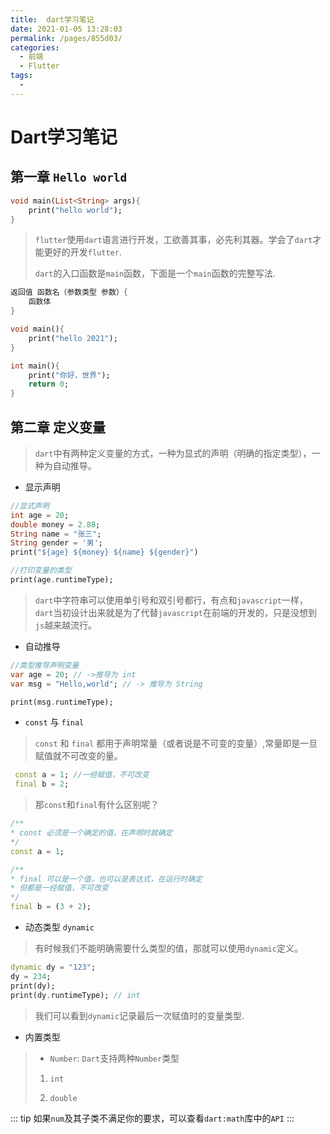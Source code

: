 ```yaml
---
title:  dart学习笔记
date: 2021-01-05 13:28:03
permalink: /pages/855d03/
categories:
  - 前端
  - Flutter
tags:
  - 
---
```

# Dart学习笔记

## 第一章 `Hello world`

```dart
void main(List<String> args){
    print("hello world");
}
```
> `flutter`使用`dart`语言进行开发，工欲善其事，必先利其器。学会了`dart`才能更好的开发`flutter`.
>
> `dart`的入口函数是`main`函数，下面是一个`main`函数的完整写法.

```dart
返回值 函数名（参数类型 参数）{
    函数体
}

void main(){
    print("hello 2021");
}

int main(){
    print("你好，世界");
    return 0;
}
```

## 第二章 定义变量

> `dart`中有两种定义变量的方式，一种为显式的声明（明确的指定类型），一种为自动推导。

- 显示声明

```dart
//显式声明
int age = 20;
double money = 2.88;
String name = "张三";
String gender = '男';
print("${age} ${money} ${name} ${gender}")

//打印变量的类型
print(age.runtimeType);
```
> `dart`中字符串可以使用单引号和双引号都行，有点和`javascript`一样，`dart`当初设计出来就是为了代替`javascript`在前端的开发的，只是没想到`js`越来越流行。

- 自动推导

```dart
//类型推导声明变量
var age = 20; // ->推导为 int
var msg = "Hello,world"; // -> 推导为 String

print(msg.runtimeType);

```

- `const` 与 `final`
> `const` 和 `final` 都用于声明常量（或者说是不可变的变量）,常量即是一旦赋值就不可改变的量。
```dart
 const a = 1; //一经赋值，不可改变
 final b = 2;
```
> 那`const`和`final`有什么区别呢？
```dart
/**
* const 必须是一个确定的值，在声明时就确定
*/
const a = 1;

/**
* final 可以是一个值，也可以是表达式，在运行时确定
* 但都是一经赋值，不可改变
*/
final b = (3 + 2);
```

- 动态类型 `dynamic`

> 有时候我们不能明确需要什么类型的值，那就可以使用`dynamic`定义。
```dart
dynamic dy = "123";
dy = 234;
print(dy);
print(dy.runtimeType); // int
```
> 我们可以看到`dynamic`记录最后一次赋值时的变量类型.

- 内置类型

> - `Number`: `Dart`支持两种`Number`类型
>
> 1. `int`
>
> 2. `double`

::: tip
 如果`num`及其子类不满足你的要求，可以查看`dart:math`库中的`API`
:::
